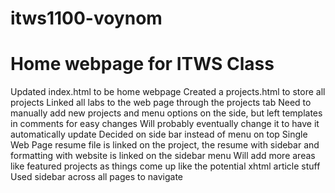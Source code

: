 # itws1100-voynom

# Home webpage for ITWS Class

Updated index.html to be home webpage
Created a projects.html to store all projects
Linked all labs to the web page through the projects tab
Need to manually add new projects and menu options on the side, but left templates in comments for easy changes
Will probably eventually change it to have it automatically update
Decided on side bar instead of menu on top 
Single Web Page resume file is linked on the project, the resume with sidebar and formatting with website is linked on the sidebar menu
Will add more areas like featured projects as things come up like the potential xhtml article stuff
Used sidebar across all pages to navigate 

